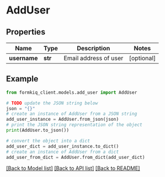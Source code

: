# AddUser


## Properties

Name | Type | Description | Notes
------------ | ------------- | ------------- | -------------
**username** | **str** | Email address of user | [optional] 

## Example

```python
from formkiq_client.models.add_user import AddUser

# TODO update the JSON string below
json = "{}"
# create an instance of AddUser from a JSON string
add_user_instance = AddUser.from_json(json)
# print the JSON string representation of the object
print(AddUser.to_json())

# convert the object into a dict
add_user_dict = add_user_instance.to_dict()
# create an instance of AddUser from a dict
add_user_from_dict = AddUser.from_dict(add_user_dict)
```
[[Back to Model list]](../README.md#documentation-for-models) [[Back to API list]](../README.md#documentation-for-api-endpoints) [[Back to README]](../README.md)


